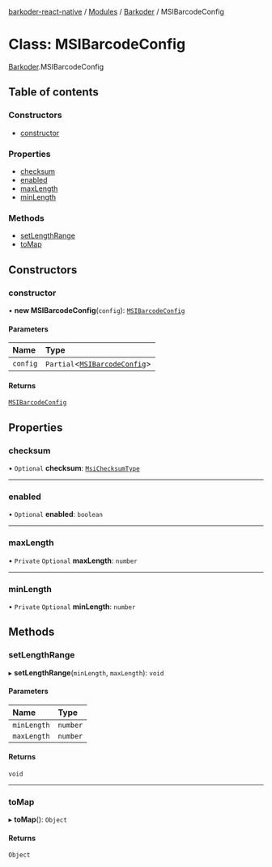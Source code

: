 [barkoder-react-native](../README.md) / [Modules](../modules.md) / [Barkoder](../modules/Barkoder.md) / MSIBarcodeConfig

# Class: MSIBarcodeConfig

[Barkoder](../modules/Barkoder.md).MSIBarcodeConfig

## Table of contents

### Constructors

- [constructor](Barkoder.MSIBarcodeConfig.md#constructor)

### Properties

- [checksum](Barkoder.MSIBarcodeConfig.md#checksum)
- [enabled](Barkoder.MSIBarcodeConfig.md#enabled)
- [maxLength](Barkoder.MSIBarcodeConfig.md#maxlength)
- [minLength](Barkoder.MSIBarcodeConfig.md#minlength)

### Methods

- [setLengthRange](Barkoder.MSIBarcodeConfig.md#setlengthrange)
- [toMap](Barkoder.MSIBarcodeConfig.md#tomap)

## Constructors

### constructor

• **new MSIBarcodeConfig**(`config`): [`MSIBarcodeConfig`](Barkoder.MSIBarcodeConfig.md)

#### Parameters

| Name | Type |
| :------ | :------ |
| `config` | `Partial`\<[`MSIBarcodeConfig`](Barkoder.MSIBarcodeConfig.md)\> |

#### Returns

[`MSIBarcodeConfig`](Barkoder.MSIBarcodeConfig.md)

## Properties

### checksum

• `Optional` **checksum**: [`MsiChecksumType`](../enums/Barkoder.MsiChecksumType.md)

___

### enabled

• `Optional` **enabled**: `boolean`

___

### maxLength

• `Private` `Optional` **maxLength**: `number`

___

### minLength

• `Private` `Optional` **minLength**: `number`

## Methods

### setLengthRange

▸ **setLengthRange**(`minLength`, `maxLength`): `void`

#### Parameters

| Name | Type |
| :------ | :------ |
| `minLength` | `number` |
| `maxLength` | `number` |

#### Returns

`void`

___

### toMap

▸ **toMap**(): `Object`

#### Returns

`Object`
